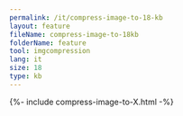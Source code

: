 ```yaml
---
permalink: /it/compress-image-to-18-kb
layout: feature
fileName: compress-image-to-18kb
folderName: feature
tool: imgcompression
lang: it
size: 18
type: kb
---
```


{%- include compress-image-to-X.html -%}

